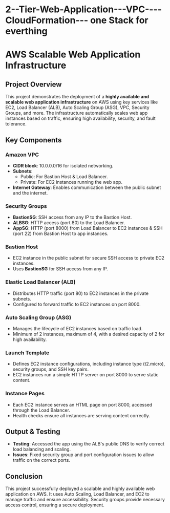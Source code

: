 # 2--Tier-Web-Application---VPC----CloudFormation--- one Stack for everthing 

# AWS Scalable Web Application Infrastructure

## Project Overview

This project demonstrates the deployment of a **highly available and scalable web application infrastructure** on AWS using key services like EC2, Load Balancer (ALB), Auto Scaling Group (ASG), VPC, Security Groups, and more. The infrastructure automatically scales web app instances based on traffic, ensuring high availability, security, and fault tolerance.

## Key Components

### **Amazon VPC**
- **CIDR block**: 10.0.0.0/16 for isolated networking.
- **Subnets**: 
  - Public: For Bastion Host & Load Balancer.
  - Private: For EC2 instances running the web app.
- **Internet Gateway**: Enables communication between the public subnet and the internet.

### **Security Groups**
- **BastionSG**: SSH access from any IP to the Bastion Host.
- **ALBSG**: HTTP access (port 80) to the Load Balancer.
- **AppSG**: HTTP (port 8000) from Load Balancer to EC2 instances & SSH (port 22) from Bastion Host to app instances.

### **Bastion Host**
- EC2 instance in the public subnet for secure SSH access to private EC2 instances.
- Uses **BastionSG** for SSH access from any IP.

### **Elastic Load Balancer (ALB)**
- Distributes HTTP traffic (port 80) to EC2 instances in the private subnets.
- Configured to forward traffic to EC2 instances on port 8000.

### **Auto Scaling Group (ASG)**
- Manages the lifecycle of EC2 instances based on traffic load.
- Minimum of 2 instances, maximum of 4, with a desired capacity of 2 for high availability.

### **Launch Template**
- Defines EC2 instance configurations, including instance type (t2.micro), security groups, and SSH key pairs.
- EC2 instances run a simple HTTP server on port 8000 to serve static content.

### **Instance Pages**
- Each EC2 instance serves an HTML page on port 8000, accessed through the Load Balancer.
- Health checks ensure all instances are serving content correctly.

## Output & Testing
- **Testing**: Accessed the app using the ALB's public DNS to verify correct load balancing and scaling.
- **Issues**: Fixed security group and port configuration issues to allow traffic on the correct ports.

## Conclusion
This project successfully deployed a scalable and highly available web application on AWS. It uses Auto Scaling, Load Balancer, and EC2 to manage traffic and ensure accessibility. Security groups provide necessary access control, ensuring a secure deployment.
